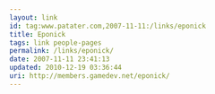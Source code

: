```yaml
---
layout: link
id: tag:www.patater.com,2007-11-11:/links/eponick
title: Eponick
tags: link people-pages
permalink: /links/eponick/
date: 2007-11-11 23:41:13
updated: 2010-12-19 03:36:44
uri: http://members.gamedev.net/eponick/
---
```

